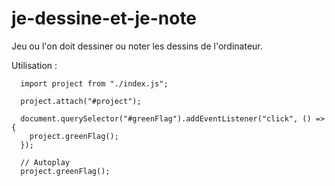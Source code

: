 # je-dessine-et-je-note
Jeu ou l'on doit dessiner ou noter les dessins de l'ordinateur.

Utilisation :

      import project from "./index.js";

      project.attach("#project");

      document.querySelector("#greenFlag").addEventListener("click", () => {
        project.greenFlag();
      });

      // Autoplay
      project.greenFlag();

